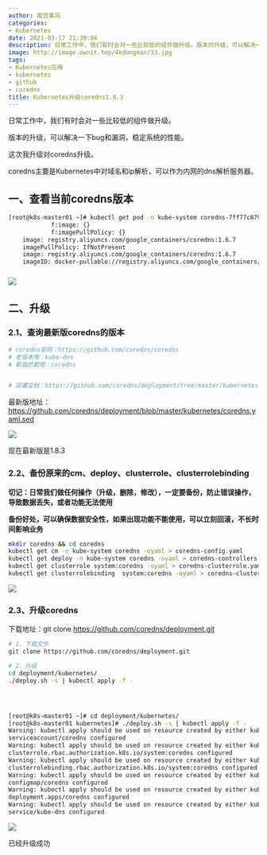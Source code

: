 ```yaml
---
author: 南宫乘风
categories:
- Kubernetes
date: 2021-03-17 21:39:04
description: 日常工作中，我们有时会对一些比较低的组件做升级。版本的升级，可以解决一下和漏洞，稳定系统的性能。这次我升级对升级。主要是中对域名和解析，可以作为内网的解析服务器。一、查看当前版本二、升级、查询最新版的。。。。。。。
image: http://image.ownit.top/4kdongman/33.jpg
tags:
- Kubernetes应用
- kubernetes
- github
- coredns
title: Kubernetes升级coredns1.8.3
---
```


<!--more-->

日常工作中，我们有时会对一些比较低的组件做升级。

版本的升级，可以解决一下bug和漏洞，稳定系统的性能。

这次我升级对coredns升级。

coredns主要是Kubernetes中对域名和ip解析，可以作为内网的dns解析服务器。

## 一、查看当前coredns版本

```bash
[root@k8s-master01 ~]# kubectl get pod -n kube-system coredns-7ff77c879f-h2jw9 -oyaml | grep image
            f:image: {}
            f:imagePullPolicy: {}
    image: registry.aliyuncs.com/google_containers/coredns:1.6.7
    imagePullPolicy: IfNotPresent
    image: registry.aliyuncs.com/google_containers/coredns:1.6.7
    imageID: docker-pullable://registry.aliyuncs.com/google_containers/coredns@sha256:695a5e109604331f843d2c435f488bf3f239a88aec49112d452c1cbf87e88405
```

### ![](http://image.ownit.top/csdn/20210317212518122.png)

## 二、升级

### 2.1、查询最新版coredns的版本

```bash
# coredns官网：https://github.com/coredns/coredns
# 老版本用：kube-dns
# 新版的都用：coredns


# 部署文档：https://github.com/coredns/deployment/tree/master/kubernetes
```

最新版地址：<https://github.com/coredns/deployment/blob/master/kubernetes/coredns.yaml.sed>

![](http://image.ownit.top/csdn/20210317212559119.png)

现在最新版是1.8.3

### 2.2、备份原来的cm、deploy、clusterrole、clusterrolebinding

**切记：日常我们做任何操作（升级，删除，修改），一定要备份，防止错误操作，导致数据丢失，或者功能无法使用**

**备份好处，可以确保数据安全性，如果出现功能不能使用，可以立刻回滚，不长时间影响业务**

```bash
mkdir coredns && cd coredns
kubectl get cm -n kube-system coredns -oyaml > coredns-config.yaml
kubectl get deploy -n kube-system coredns -oyaml > coredns-controllers.yaml
kubectl get clusterrole system:coredns -oyaml > coredns-clusterrole.yaml
kubectl get clusterrolebinding  system:coredns -oyaml > coredns-clusterrolebinding.yaml
```

![](http://image.ownit.top/csdn/20210317213032740.png)

### 2.3、升级coredns

下载地址：git clone https://github.com/coredns/deployment.git

```bash
# 1、下载文件
git clone https://github.com/coredns/deployment.git

# 2、升级
cd deployment/kubernetes/
./deploy.sh -s | kubectl apply -f -




[root@k8s-master01 ~]# cd deployment/kubernetes/
[root@k8s-master01 kubernetes]# ./deploy.sh -s | kubectl apply -f -
Warning: kubectl apply should be used on resource created by either kubectl create --save-config or kubectl apply
serviceaccount/coredns configured
Warning: kubectl apply should be used on resource created by either kubectl create --save-config or kubectl apply
clusterrole.rbac.authorization.k8s.io/system:coredns configured
Warning: kubectl apply should be used on resource created by either kubectl create --save-config or kubectl apply
clusterrolebinding.rbac.authorization.k8s.io/system:coredns configured
Warning: kubectl apply should be used on resource created by either kubectl create --save-config or kubectl apply
configmap/coredns configured
Warning: kubectl apply should be used on resource created by either kubectl create --save-config or kubectl apply
deployment.apps/coredns configured
Warning: kubectl apply should be used on resource created by either kubectl create --save-config or kubectl apply
service/kube-dns configured
```

![](http://image.ownit.top/csdn/20210317213826746.png)

已经升级成功